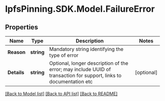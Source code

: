 # IpfsPinning.SDK.Model.FailureError

## Properties

Name | Type | Description | Notes
------------ | ------------- | ------------- | -------------
**Reason** | **string** | Mandatory string identifying the type of error | 
**Details** | **string** | Optional, longer description of the error; may include UUID of transaction for support, links to documentation etc | [optional] 

[[Back to Model list]](../README.md#documentation-for-models) [[Back to API list]](../README.md#documentation-for-api-endpoints) [[Back to README]](../README.md)

